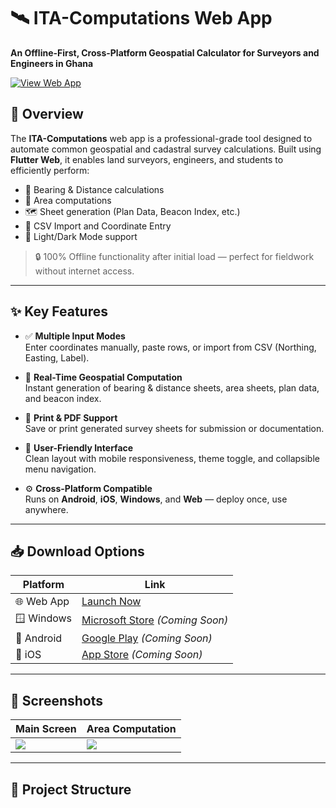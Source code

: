 # 🛰️ ITA-Computations Web App

**An Offline-First, Cross-Platform Geospatial Calculator for Surveyors and Engineers in Ghana**

[![View Web App](https://img.shields.io/badge/Launch-Web%20App-%237C2929?style=for-the-badge&logo=github)](https://github.com/itasofts/ita-computations-webapp)

## 📌 Overview

The **ITA-Computations** web app is a professional-grade tool designed to automate common geospatial and cadastral survey calculations. Built using **Flutter Web**, it enables land surveyors, engineers, and students to efficiently perform:

- 📐 Bearing & Distance calculations  
- 📏 Area computations  
- 🗺️ Sheet generation (Plan Data, Beacon Index, etc.)  
- 📂 CSV Import and Coordinate Entry  
- 🌙 Light/Dark Mode support

> 🔒 100% Offline functionality after initial load — perfect for fieldwork without internet access.

---

## ✨ Key Features

- ✅ **Multiple Input Modes**  
  Enter coordinates manually, paste rows, or import from CSV (Northing, Easting, Label).

- 🧮 **Real-Time Geospatial Computation**  
  Instant generation of bearing & distance sheets, area sheets, plan data, and beacon index.

- 💾 **Print & PDF Support**  
  Save or print generated survey sheets for submission or documentation.

- 🎨 **User-Friendly Interface**  
  Clean layout with mobile responsiveness, theme toggle, and collapsible menu navigation.

- ⚙️ **Cross-Platform Compatible**  
  Runs on **Android**, **iOS**, **Windows**, and **Web** — deploy once, use anywhere.

---

## 📥 Download Options

| Platform | Link |
|----------|------|
| 🌐 Web App | [Launch Now](https://github.com/itasofts/ita-computations-webapp) |
| 🪟 Windows | [Microsoft Store](https://www.microsoft.com/store/apps/...) *(Coming Soon)* |
| 📱 Android | [Google Play](https://play.google.com/store/apps/details?id=...) *(Coming Soon)*|
| 🍎 iOS | [App Store](https://apps.apple.com/app/...) *(Coming Soon)* |

---

## 📸 Screenshots

| Main Screen | Area Computation |
|-------------|------------------|
| ![](screenshots/main.png) | ![](screenshots/area.png) |

---

## 📂 Project Structure

